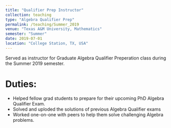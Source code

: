 ```yaml
---
title: "Qualifier Prep Instructor"
collection: teaching
type: "Algebra Qualifier Prep"
permalink: /teaching/Summer_2019
venue: "Texas A&M University, Mathematics"
semester: "Summer"
date: 2019-07-01
location: "College Station, TX, USA"
---
```


Served as instructor for Graduate Algebra Qualifier Preperation class during the Summer 2019 semester.

Duties:
===

* Helped fellow grad students to prepare for their upcoming PhD Algebra Qualifier Exam.
* Solved and uploded the solutions of previous Algebra Qualifier exams
* Worked one-on-one with peers to help them solve challenging Algebra problems.
